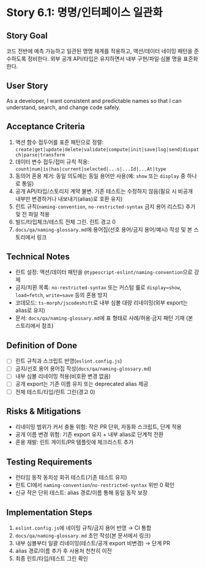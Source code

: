 # Story 6.1: 명명/인터페이스 일관화

## Story Goal

코드 전반에 예측 가능하고 일관된 명명 체계를 적용하고, 액션/데이터 네이밍 패턴을 준수하도록 정비한다. 외부 공개 API/타입은 유지하면서 내부 구현/파일·심볼 명을 표준화한다.

## User Story

As a developer, I want consistent and predictable names so that I can understand, search, and change code safely.

## Acceptance Criteria

1. 액션 함수 접두어를 표준 패턴으로 정렬: `create|get|update|delete|validate|compute|init|save|log|send|dispatch|parse|transform`
2. 데이터 변수 접두/접미 규칙 적용: `count|num|is|has|current|selected|...s|...Id|...At|type`
3. 동의어 혼용 제거: 동일 의도에는 동일 용어만 사용(예: `show` 또는 `display` 중 하나로 통일)
4. 공개 API/타입/스토리지 계약 불변. 기존 테스트는 수정하지 않음(필요 시 비공개 내부만 변경하거나 내보내기(alias)로 호환 유지)
5. 린트 규칙(`naming-convention`, `no-restricted-syntax` 금지 용어 리스트) 추가 및 전 파일 적용
6. 빌드/타입체크/테스트 전체 그린. 린트 경고 0
7. `docs/qa/naming-glossary.md`에 용어집(선호 용어/금지 용어/예시) 작성 및 본 스토리에서 링크

## Technical Notes

- 린트 설정: 액션/데이터 패턴을 `@typescript-eslint/naming-convention`으로 강제
- 금지/치환 목록: `no-restricted-syntax` 또는 커스텀 룰로 `display↔show`, `load↔fetch`, `write↔save` 등의 혼용 방지
- 코데모드: `ts-morph/jscodeshift`로 내부 심볼 대량 리네이밍(외부 export는 alias로 유지)
- 문서: `docs/qa/naming-glossary.md`에 표 형태로 사례/허용·금지 패턴 기재 (본 스토리에서 참조)

## Definition of Done

- [ ] 린트 규칙과 스크립트 반영(`eslint.config.js`)
- [ ] 금지/선호 용어 용어집 작성(`docs/qa/naming-glossary.md`)
- [ ] 내부 심볼 리네이밍 적용(비호환 변경 없음)
- [ ] 공개 export는 기존 이름 유지 또는 deprecated alias 제공
- [ ] 전체 테스트/타입/린트 그린(경고 0)

## Risks & Mitigations

- 리네이밍 범위가 커서 충돌 위험: 작은 PR 단위, 자동화 스크립트, 단계 적용
- 공개 이름 변경 위험: 기존 export 유지 + 내부 alias로 단계적 전환
- 혼용 재발: 린트 게이트/PR 템플릿에 체크리스트 추가

## Testing Requirements

- 런타임 동작 동치성 회귀 테스트(기존 테스트 유지)
- 린트 CI에서 `naming-convention`/`no-restricted-syntax` 위반 0 확인
- 신규 작은 단위 테스트: alias 경로/이름 통해 동일 동작 보장

## Implementation Steps

1. `eslint.config.js`에 네이밍 규칙/금지 용어 반영 → CI 통합
2. `docs/qa/naming-glossary.md` 초안 작성(본 문서에서 링크)
3. 내부 심볼부터 일괄 리네이밍(테스트/공개 export 비변경) → 단계 PR
4. alias 경로/이름 추가 후 사용처 천천히 이전
5. 최종 린트/타입/테스트 그린 확인


